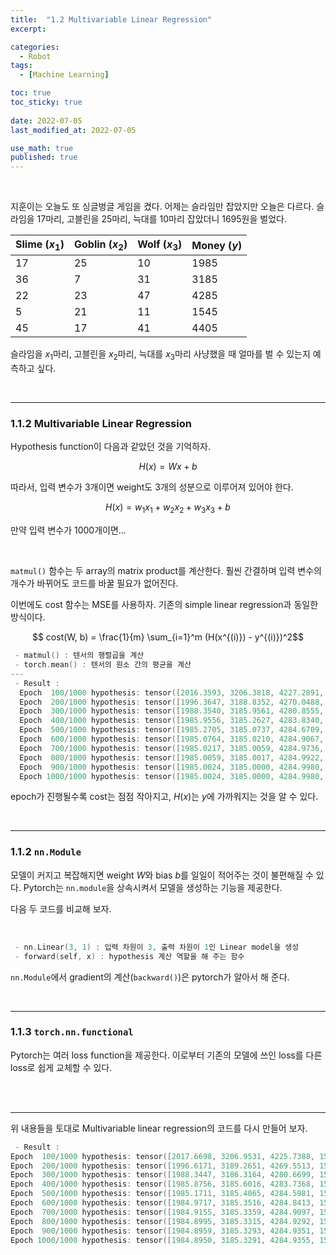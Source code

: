 ```yaml
---
title:  "1.2 Multivariable Linear Regression"
excerpt: 

categories:
  - Robot
tags:
  - [Machine Learning]

toc: true
toc_sticky: true
 
date: 2022-07-05
last_modified_at: 2022-07-05

use_math: true
published: true
---
```


<br>

지훈이는 오늘도 또 싱글벙글 게임을 켰다. 어제는 슬라임만 잡았지만 오늘은 다르다. 슬라임을 17마리, 고블린을 25마리, 늑대를 10마리 잡았더니 1695원을 벌었다. 

|Slime ($x_1$)|Goblin ($x_2$)|Wolf ($x_3$)|Money ($y$)|
|---|---|---|---|
|17|25|10|1985|
|36|7|31|3185|
|22|23|47|4285|
|5|21|11|1545|
|45|17|41|4405|

슬라임을 $x_1$마리, 고블린을 $x_2$마리, 늑대를 $x_3$마리 사냥했을 때 얼마를 벌 수 있는지 예측하고 싶다.

<script src="https://gist.github.com/PYOHYU/cd532dc35baf2de9019a47e4d883b206.js"></script>

<br>

***

### 1.1.2 Multivariable Linear Regression

Hypothesis function이 다음과 같았던 것을 기억하자.

$$H(x) = Wx + b$$

따라서, 입력 변수가 3개이면 weight도 3개의 성분으로 이루어져 있어야 한다.

$$H(x) = w_1x_1 + w_2x_2 + w_3x_3 + b$$

만약 입력 변수가 1000개이면...

<br>

`matmul()` 함수는 두 array의 matrix product를 계산한다. 훨씬 간결하며 입력 변수의 개수가 바뀌어도 코드를 바꿀 필요가 없어진다.

이번에도 cost 함수는 MSE를 사용하자. 기존의 simple linear regression과 동일한 방식이다.

$$ cost(W, b) = \frac{1}{m} \sum_{i=1}^m (H(x^{(i)}) - y^{(i)})^2$$

<script src="https://gist.github.com/PYOHYU/b00a8a1a237856f16b72923d3d6426e4.js"></script>

```cpp
 - matmul() : 텐서의 행렬곱을 계산
 - torch.mean() : 텐서의 원소 간의 평균을 계산
---
 - Result : 
  Epoch  100/1000 hypothesis: tensor([2016.3593, 3206.3818, 4227.2891, 1537.0814, 4428.6533]), W: tensor([32.8706, 35.3919, 57.2540]), b: 0.0000, Cost: 1078.664307
  Epoch  200/1000 hypothesis: tensor([1996.3647, 3188.8352, 4270.0488, 1545.6074, 4410.2295]), W: tensor([30.7304, 35.2673, 59.2133]), b: 0.0000, Cost: 79.024063
  Epoch  300/1000 hypothesis: tensor([1988.3540, 3185.9561, 4280.8555, 1545.3354, 4406.3931]), W: tensor([30.2016, 35.0845, 59.7772]), b: 0.0000, Cost: 6.278736
  Epoch  400/1000 hypothesis: tensor([1985.9556, 3185.2627, 4283.8340, 1545.1041, 4405.3887]), W: tensor([30.0567, 35.0244, 59.9370]), b: 0.0000, Cost: 0.500723
  Epoch  500/1000 hypothesis: tensor([1985.2705, 3185.0737, 4284.6709, 1545.0300, 4405.1094]), W: tensor([30.0160, 35.0069, 59.9822]), b: 0.0000, Cost: 0.039957
  Epoch  600/1000 hypothesis: tensor([1985.0764, 3185.0210, 4284.9067, 1545.0085, 4405.0308]), W: tensor([30.0045, 35.0020, 59.9950]), b: 0.0000, Cost: 0.003199
  Epoch  700/1000 hypothesis: tensor([1985.0217, 3185.0059, 4284.9736, 1545.0026, 4405.0088]), W: tensor([30.0013, 35.0006, 59.9986]), b: 0.0000, Cost: 0.000257
  Epoch  800/1000 hypothesis: tensor([1985.0059, 3185.0017, 4284.9922, 1545.0005, 4405.0024]), W: tensor([30.0004, 35.0002, 59.9996]), b: 0.0000, Cost: 0.000021
  Epoch  900/1000 hypothesis: tensor([1985.0024, 3185.0000, 4284.9980, 1545.0006, 4405.0005]), W: tensor([30.0001, 35.0001, 59.9999]), b: 0.0000, Cost: 0.000002
  Epoch 1000/1000 hypothesis: tensor([1985.0024, 3185.0000, 4284.9980, 1545.0006, 4405.0005]), W: tensor([30.0001, 35.0001, 59.9999]), b: 0.0000, Cost: 0.000002
```

epoch가 진행될수록 cost는 점점 작아지고, $H(x)$는 $y$에 가까워지는 것을 알 수 있다.

<br>

***

### 1.1.2 `nn.Module`

모델이 커지고 복잡해지면 weight $W$와 bias $b$를 일일이 적어주는 것이 불편해질 수 있다. Pytorch는 `nn.module`을 상속시켜서 모델을 생성하는 기능을 제공한다.

다음 두 코드를 비교해 보자.

<script src="https://gist.github.com/PYOHYU/3d2627c72448e513a4325ed415804b8b.js"></script>

<br>

<script src="https://gist.github.com/PYOHYU/88fbfa8d68320855832c5fa3b0e5da23.js"></script>

```cpp
 - nn.Linear(3, 1) : 입력 차원이 3, 출력 차원이 1인 Linear model을 생성
 - forward(self, x) : hypothesis 계산 역할을 해 주는 함수
```

`nn.Module`에서 gradient의 계산(`backward()`)은 pytorch가 알아서 해 준다.

<br>

***

### 1.1.3 `torch.nn.functional`

Pytorch는 여러 loss function을 제공한다. 이로부터 기존의 모델에 쓰인 loss를 다른 loss로 쉽게 교체할 수 있다.

<script src="https://gist.github.com/PYOHYU/0593a66cadd41918f8de5a567759e082.js"></script>

<br>

<script src="https://gist.github.com/PYOHYU/8f4d5f578ba11e348866dd2e9a47f90d.js"></script>

<br>

***

위 내용들을 토대로 Multivariable linear regression의 코드를 다시 만들어 보자.

<script src="https://gist.github.com/PYOHYU/2a53c786aee5650eff32693fa9ab2f75.js"></script>

```cpp
 - Result : 
Epoch  100/1000 hypothesis: tensor([2017.6698, 3206.9531, 4225.7388, 1537.6654, 4428.8535]), W: tensor([32.9236, 35.3904, 57.1705]), b: 1.2638, Cost: 1136.787109
Epoch  200/1000 hypothesis: tensor([1996.6171, 3189.2651, 4269.5513, 1545.9236, 4410.1431]), W: tensor([30.7337, 35.2348, 59.1911]), b: 1.2239, Cost: 83.822998
Epoch  300/1000 hypothesis: tensor([1988.3447, 3186.3164, 4280.6699, 1545.6133, 4406.2095]), W: tensor([30.1901, 35.0457, 59.7720]), b: 1.2082, Cost: 6.701727
Epoch  400/1000 hypothesis: tensor([1985.8756, 3185.6016, 4283.7368, 1545.3737, 4405.1768]), W: tensor([30.0410, 34.9839, 59.9365]), b: 1.2029, Cost: 0.579013
Epoch  500/1000 hypothesis: tensor([1985.1711, 3185.4065, 4284.5981, 1545.2971, 4404.8896]), W: tensor([29.9991, 34.9660, 59.9830]), b: 1.2009, Cost: 0.091294
Epoch  600/1000 hypothesis: tensor([1984.9717, 3185.3516, 4284.8413, 1545.2748, 4404.8091]), W: tensor([29.9874, 34.9610, 59.9961]), b: 1.1997, Cost: 0.052307
Epoch  700/1000 hypothesis: tensor([1984.9155, 3185.3359, 4284.9097, 1545.2684, 4404.7866]), W: tensor([29.9840, 34.9596, 59.9998]), b: 1.1988, Cost: 0.049147
Epoch  800/1000 hypothesis: tensor([1984.8995, 3185.3315, 4284.9292, 1545.2662, 4404.7803]), W: tensor([29.9831, 34.9592, 60.0009]), b: 1.1979, Cost: 0.048838
Epoch  900/1000 hypothesis: tensor([1984.8959, 3185.3293, 4284.9351, 1545.2664, 4404.7783]), W: tensor([29.9828, 34.9592, 60.0012]), b: 1.1971, Cost: 0.048723
Epoch 1000/1000 hypothesis: tensor([1984.8950, 3185.3291, 4284.9355, 1545.2659, 4404.7783]), W: tensor([29.9828, 34.9592, 60.0012]), b: 1.1963, Cost: 0.048662
```